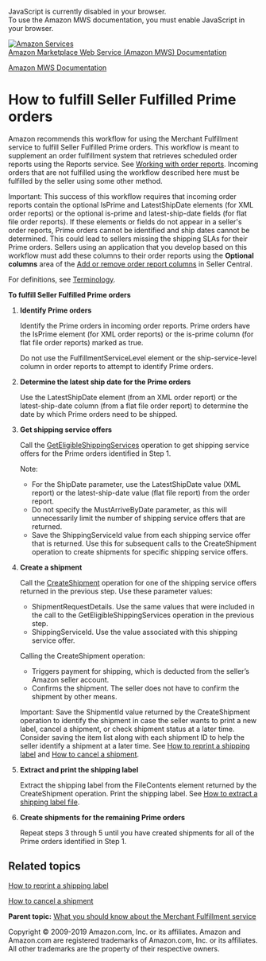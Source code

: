 <div id="MWSDX_noscript">

JavaScript is currently disabled in your browser.  
To use the Amazon MWS documentation, you must enable JavaScript in your
browser.

</div>

<div id="MWSDX_divtop">

[![Amazon
Services](https://images-na.ssl-images-amazon.com/images/G/08/mwsportal/fr_FR/amazonservices.gif
"Amazon Services")](http://services.amazon.fr)  
<span id="MWSDX_titlebar">[Amazon Marketplace Web Service (Amazon MWS)
Documentation](https://developer.amazonservices.fr/gp/mws/docs.html)</span>

</div>

<div id="MWSDX_divbottom">

<div id="MWSDX_divleft">

<div id="MWSDX_toc">

</div>

</div>

<div id="MWSDX_divright">

<div id="MWSDX_content">

<span id="MWSDX_breadcrumbs">[Amazon MWS
Documentation](https://developer.amazonservices.fr/gp/mws/docs.html)</span>

<div id="MerchFulfill_HowToUseForPrime" class="nested0">

# How to fulfill Seller Fulfilled Prime orders

<div class="body">

Amazon recommends this workflow for using the <span class="ph">Merchant
Fulfillment service</span> to fulfill Seller Fulfilled Prime orders.
This workflow is meant to supplement an order fulfillment system that
retrieves scheduled order reports using the Reports service. See
[Working with order
reports](../reports/Reports_WorkingWithOrderReports.md "Describes how to schedule and manage order reports.").
Incoming orders that are not fulfilled using the workflow described here
must be fulfilled by the seller using some other method.

<div class="note important">

<span class="importanttitle">Important:</span> This success of this
workflow requires that incoming order reports contain the optional
<span class="keyword parmname">IsPrime</span> and
<span class="keyword parmname">LatestShipDate</span> elements (for XML
order reports) or the optional
<span class="keyword parmname">is-prime</span> and
<span class="keyword parmname">latest-ship-date</span> fields (for flat
file order reports). If these elements or fields do not appear in a
seller's order reports, Prime orders cannot be identified and ship dates
cannot be determined. This could lead to sellers missing the shipping
SLAs for their Prime orders. Sellers using an application that you
develop based on this workflow must add these columns to their order
reports using the **Optional columns** area of the [Add or remove order
report
columns](https://sellercentral.amazon.co.uk/orders/reports/column-selection)
in Seller Central.

</div>

<span class="ph">For definitions, see
[Terminology](../merch_fulfill/MerchFulfill_Overview.md#Terminology).</span>

**To fulfill Seller Fulfilled Prime orders**

1.  **Identify Prime orders**
    
    Identify the Prime orders in incoming order reports. Prime orders
    have the <span class="keyword parmname">IsPrime</span> element (for
    XML order reports) or the
    <span class="keyword parmname">is-prime</span> column (for flat file
    order reports) marked as true.
    
    Do not use the
    <span class="keyword parmname">FulfillmentServiceLevel</span>
    element or the
    <span class="keyword parmname">ship-service-level</span> column in
    order reports to attempt to identify Prime orders.

2.  **Determine the latest ship date for the Prime orders**
    
    Use the <span class="keyword parmname">LatestShipDate</span> element
    (from an XML order report) or the
    <span class="keyword parmname">latest-ship-date</span> column (from
    a flat file order report) to determine the date by which Prime
    orders need to be shipped.

3.  **Get shipping service offers**
    
    Call the
    [GetEligibleShippingServices](MerchFulfill_GetEligibleShippingServices.md "Returns a list of shipping service offers.")
    operation to get shipping service offers for the Prime orders
    identified in Step 1.
    
    <div class="note note">
    
    <span class="notetitle">Note:</span>
    
      - For the <span class="keyword parmname">ShipDate</span>
        parameter, use the
        <span class="keyword parmname">LatestShipDate</span> value (XML
        report) or the
        <span class="keyword parmname">latest-ship-date</span> value
        (flat file report) from the order report.
      - Do not specify the
        <span class="keyword parmname">MustArriveByDate</span>
        parameter, as this will unnecessarily limit the number of
        shipping service offers that are returned.
      - Save the <span class="keyword parmname">ShippingServiceId</span>
        value from each shipping service offer that is returned. Use
        this for subsequent calls to the
        <span class="keyword apiname">CreateShipment</span> operation to
        create shipments for specific shipping service offers.
    
    </div>

4.  **Create a shipment**
    
    Call the [CreateShipment](MerchFulfill_CreateShipment.md)
    operation for one of the shipping service offers returned in the
    previous step. Use these parameter values:
    
      - <span class="keyword parmname">ShipmentRequestDetails</span>.
        Use the same values that were included in the call to the
        <span class="keyword apiname">GetEligibleShippingServices</span>
        operation in the previous step.
      - <span class="keyword parmname">ShippingServiceId</span>. Use the
        value associated with this shipping service offer.
    
    <div class="p">
    
    Calling the <span class="keyword apiname">CreateShipment</span>
    operation:
    
      - Triggers payment for shipping, which is deducted from the
        seller’s Amazon seller account.
      - Confirms the shipment. The seller does not have to confirm the
        shipment by other means.
    
    </div>
    
    <div class="note important">
    
    <span class="importanttitle">Important:</span> Save the
    <span class="keyword parmname">ShipmentId</span> value returned by
    the <span class="keyword apiname">CreateShipment</span> operation to
    identify the shipment in case the seller wants to print a new label,
    cancel a shipment, or check shipment status at a later time.
    Consider saving the item list along with each shipment ID to help
    the seller identify a shipment at a later time. See [How to reprint
    a shipping label](MerchFulfill_HowToGetNewShippingLabel.md) and
    [How to cancel a shipment](MerchFulfill_HowToCancelShipment.md).
    
    </div>

5.  **Extract and print the shipping label**
    
    Extract the shipping label from the
    <span class="keyword parmname">FileContents</span> element returned
    by the <span class="keyword apiname">CreateShipment</span>
    operation. Print the shipping label. See [How to extract a shipping
    label file](MerchFulfill_HowToExtractShippingLabel.md).

6.  **Create shipments for the remaining Prime orders**
    
    Repeat steps 3 through 5 until you have created shipments for all of
    the Prime orders identified in Step 1.

<div class="section">

## Related topics

[How to reprint a shipping
label](MerchFulfill_HowToGetNewShippingLabel.md)

[How to cancel a shipment](MerchFulfill_HowToCancelShipment.md)

</div>

</div>

<div class="related-links">

<div class="familylinks">

<div class="parentlink">

**Parent topic:** [What you should know about the Merchant Fulfillment
service](../merch_fulfill/MerchFulfill_Overview.md)

</div>

</div>

</div>

</div>

<div id="MWSDX_footer">

Copyright © 2009-2019 Amazon.com, Inc. or its affiliates. Amazon and
Amazon.com are registered trademarks of Amazon.com, Inc. or its
affiliates. All other trademarks are the property of their respective
owners.

</div>

</div>

</div>

<div style="clear: both;">

</div>

</div>
